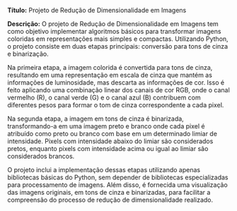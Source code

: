 **Título:** Projeto de Redução de Dimensionalidade em Imagens

**Descrição:**
O projeto de Redução de Dimensionalidade em Imagens tem como objetivo implementar algoritmos básicos para transformar imagens coloridas em representações mais simples e compactas. Utilizando Python, o projeto consiste em duas etapas principais: conversão para tons de cinza e binarização.

Na primeira etapa, a imagem colorida é convertida para tons de cinza, resultando em uma representação em escala de cinza que mantém as informações de luminosidade, mas descarta as informações de cor. Isso é feito aplicando uma combinação linear dos canais de cor RGB, onde o canal vermelho (R), o canal verde (G) e o canal azul (B) contribuem com diferentes pesos para formar o tom de cinza correspondente a cada pixel.

Na segunda etapa, a imagem em tons de cinza é binarizada, transformando-a em uma imagem preto e branco onde cada pixel é atribuído como preto ou branco com base em um determinado limiar de intensidade. Pixels com intensidade abaixo do limiar são considerados pretos, enquanto pixels com intensidade acima ou igual ao limiar são considerados brancos.

O projeto inclui a implementação dessas etapas utilizando apenas bibliotecas básicas do Python, sem depender de bibliotecas especializadas para processamento de imagens. Além disso, é fornecida uma visualização das imagens originais, em tons de cinza e binarizadas, para facilitar a compreensão do processo de redução de dimensionalidade realizado.